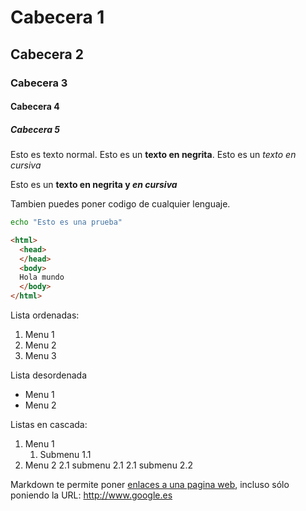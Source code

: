 # Cabecera 1
## Cabecera 2
### Cabecera 3
#### Cabecera 4
##### Cabecera 5

Esto es texto normal. Esto es un **texto en negrita**. Esto es un *texto en cursiva*

Esto es un **texto en negrita y _en cursiva_**

Tambien puedes poner codigo de cualquier lenguaje.
```bash
echo "Esto es una prueba" 
```
```html
<html>
  <head>
  </head>
  <body>
  Hola mundo
  </body>
</html>

```

Lista ordenadas:
1. Menu 1
2. Menu 2
3. Menu 3


Lista desordenada 
* Menu 1
* Menu 2

Listas en cascada:
1. Menu 1
   1. Submenu 1.1
2. Menu 2
   2.1 submenu 2.1
   2.1 submenu 2.2

Markdown te permite poner [enlaces  a una pagina web](http://www.google.es), incluso sólo poniendo la URL: http://www.google.es
